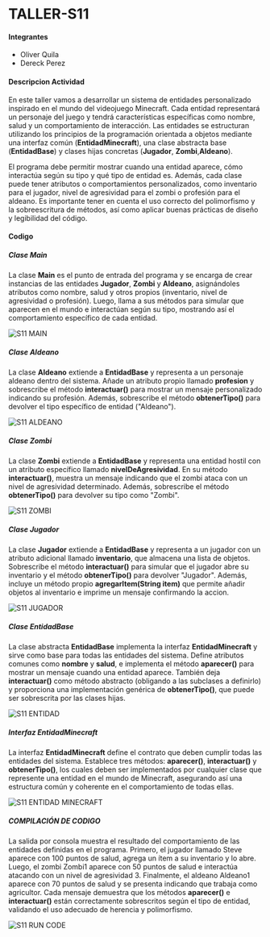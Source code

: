 # TALLER-S11
#### Integrantes
- Oliver Quila
- Dereck Perez
#### Descripcion Actividad
En este taller vamos a desarrollar un sistema de entidades personalizado inspirado en el mundo del videojuego Minecraft. Cada entidad representará un personaje del juego y tendrá características específicas como nombre, salud y un comportamiento de interacción. Las entidades se estructuran utilizando los principios de la programación orientada a objetos mediante una interfaz común (**EntidadMinecraft**), una clase abstracta base (**EntidadBase**) y clases hijas concretas (**Jugador**, **Zombi**,**Aldeano**).

El programa debe permitir mostrar cuando una entidad aparece, cómo interactúa según su tipo y qué tipo de entidad es. Además, cada clase puede tener atributos o comportamientos personalizados, como inventario para el jugador, nivel de agresividad para el zombi o profesión para el aldeano.
Es importante tener en cuenta el uso correcto del polimorfismo y la sobreescritura de métodos, así como aplicar buenas prácticas de diseño y legibilidad del código.
#### Codigo
##### Clase Main
La clase **Main** es el punto de entrada del programa y se encarga de crear instancias de las entidades **Jugador**, **Zombi** y **Aldeano**, asignándoles atributos como nombre, salud y otros propios (inventario, nivel de agresividad o profesión). Luego, llama a sus métodos para simular que aparecen en el mundo e interactúan según su tipo, mostrando así el comportamiento específico de cada entidad.

![S11 MAIN](https://github.com/user-attachments/assets/3a585f03-b6aa-490a-b12b-e06904df9581)
##### Clase Aldeano 
La clase **Aldeano** extiende a **EntidadBase** y representa a un personaje aldeano dentro del sistema. Añade un atributo propio llamado **profesion** y sobrescribe el método **interactuar()** para mostrar un mensaje personalizado indicando su profesión. Además, sobrescribe el método **obtenerTipo()** para devolver el tipo específico de entidad ("Aldeano").

![S11 ALDEANO ](https://github.com/user-attachments/assets/d689b50a-dab9-414f-91ec-f47a2288b32c)
##### Clase Zombi
La clase **Zombi** extiende a **EntidadBase** y representa una entidad hostil con un atributo específico llamado **nivelDeAgresividad**. En su método **interactuar()**, muestra un mensaje indicando que el zombi ataca con un nivel de agresividad determinado. Además, sobrescribe el método **obtenerTipo()** para devolver su tipo como "Zombi".

![S11 ZOMBI](https://github.com/user-attachments/assets/edbbbf9c-b756-4cdd-b139-b142479219eb)
##### Clase Jugador
La clase **Jugador** extiende a **EntidadBase** y representa a un jugador con un atributo adicional llamado **inventario**, que almacena una lista de objetos. Sobrescribe el método **interactuar()** para simular que el jugador abre su inventario y el método **obtenerTipo()** para devolver "Jugador". Además, incluye un método propio **agregarItem(String item)** que permite añadir objetos al inventario e imprime un mensaje confirmando la accion.

![S11 JUGADOR ](https://github.com/user-attachments/assets/353da817-9329-4548-9d1e-c5ae41960635)
##### Clase EntidadBase 
La clase abstracta **EntidadBase** implementa la interfaz **EntidadMinecraft** y sirve como base para todas las entidades del sistema. Define atributos comunes como **nombre** y **salud**, e implementa el método **aparecer()** para mostrar un mensaje cuando una entidad aparece. También deja **interactuar()** como método abstracto (obligando a las subclases a definirlo) y proporciona una implementación genérica de **obtenerTipo()**, que puede ser sobrescrita por las clases hijas.

![S11 ENTIDAD ](https://github.com/user-attachments/assets/7d6beebb-03b7-468a-815a-b57458319030)
##### Interfaz EntidadMinecraft 
La interfaz **EntidadMinecraft** define el contrato que deben cumplir todas las entidades del sistema. Establece tres métodos: **aparecer()**, **interactuar()** y **obtenerTipo()**, los cuales deben ser implementados por cualquier clase que represente una entidad en el mundo de Minecraft, asegurando así una estructura común y coherente en el comportamiento de todas ellas.

![S11 ENTIDAD MINECRAFT ](https://github.com/user-attachments/assets/82f928c4-4e97-4ba1-a0ea-4e74f3ee8021)

##### COMPILACIÓN DE CODIGO
La salida por consola muestra el resultado del comportamiento de las entidades definidas en el programa. Primero, el jugador llamado Steve aparece con 100 puntos de salud, agrega un ítem a su inventario y lo abre. Luego, el zombi Zombi1 aparece con 50 puntos de salud e interactúa atacando con un nivel de agresividad 3. Finalmente, el aldeano Aldeano1 aparece con 70 puntos de salud y se presenta indicando que trabaja como agricultor. Cada mensaje demuestra que los métodos **aparecer()** e **interactuar()** están correctamente sobrescritos según el tipo de entidad, validando el uso adecuado de herencia y polimorfismo.

![S11 RUN CODE](https://github.com/user-attachments/assets/a3468a2d-0147-40a3-a089-ea362166d732)
